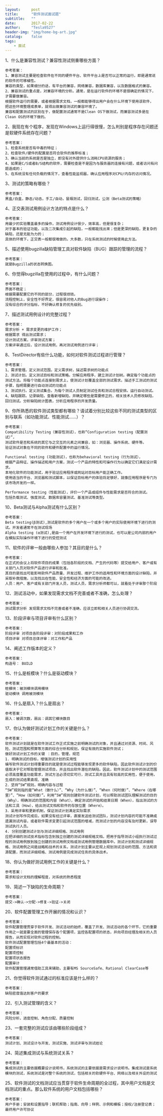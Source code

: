 ```yaml
---
layout:     post
title:      "软件测试面试题"
subtitle:   ""
date:       2017-02-22
author:     "Tesla9527"
header-img: "img/home-bg-art.jpg"
catalog:    false
tags:
    - 面试
---
```

1、什么是兼容性测试？兼容性测试侧重哪些方面？

	参考答案：
	1、兼容测试主要是检查软件在不同的硬件平台、软件平台上是否可以正常的运行，即是通常说的软件的可移植性。
	兼容的类型，如果细分的话，有平台的兼容，网络兼容，数据库兼容，以及数据格式的兼容。
	2、兼容测试的重点是，对兼容环境的分析。通常，是在运行软件的环境不是很确定的情况下，才需要做兼容。
	根据软件运行的需要，或者根据需求文档，一般都能够得出用户会在什么环境下使用该软件，
	把这些环境整理成表单，就得出做兼容测试的兼容环境了。
	兼容和配置测试的区别在于，做配置测试通常不是Clean OS下做测试，而兼容测试多是在Clean OS的环境下做的。

2、我现在有个程序，发现在Windows上运行得很慢，怎么判别是程序存在问题还是软硬件系统存在问题？

	参考答案：
	1、检查系统是否有中毒的特征；
	2、检查软件/硬件的配置是否符合软件的推荐标准；
	3、确认当前的系统是否是独立，即没有对外提供什么消耗CPU资源的服务；
	4、如果是C/S或者B/S结构的软件，需要检查是不是因为与服务器的连接有问题，或者访问有问题造成的；
	5、在系统没有任何负载的情况下，查看性能监视器，确认应用程序对CPU/内存的访问情况。
	
3、测试的策略有哪些？

	参考答案：
	黑盒/白盒，静态/动态，手工/自动，冒烟测试，回归测试，公测（Beta测试的策略）
	
4、正交表测试用例设计方法的特点是什么？

	参考答案：
	用最少的实验覆盖最多的操作，测试用例设计很少，效率高，但是很复杂；
	对于基本的验证功能，以及二次集成引起的缺陷，一般都能找出来；但是更深的缺陷，更复杂的缺陷，还是无能为力的；
	具体的环境下，正交表一般都很难做的。大多数，只在系统测试的时候使用此方法。

5、描述使用bugzilla缺陷管理工具对软件缺陷（BUG）跟踪的管理的流程？

	参考答案：
	就是Bugzilla的状态转换图。
	
6、你觉得bugzilla在使用的过程中，有什么问题？

	参考答案：
	界面不稳定；
	根据需要配置它的不同的部分，过程很烦琐。
	流程控制上，安全性不好界定，很容易对他人的Bug进行误操作；
	没有综合的评分指标，不好确认修复的优先级别。
	
7、描述测试用例设计的完整过程？

	参考答案：
	需求分析 + 需求变更的维护工作；
	根据需求 得出测试需求；
	设计测试方案，评审测试方案；
	方案评审通过后，设计测试用例，再对测试用例进行评审；
	
8、TestDirector有些什么功能，如何对软件测试过程进行管理？

	参考答案：
	1、需求管理。定义测试范围，定义需求树，描述需求树的功能点
	2、测试计划。定义测试目标和测试策略。分解应用程序，建立测试计划树。确定每个功能点的测试方法。将每个功能点连接到需求上，使测试计划覆盖全部的测试需求。描述手工测试的测试步骤，指明需要进行自动测试的功能点
	3、测试执行。定义测试集合。为每个测试人员制定测试任务和测试日程安排。运行自动测试。
	4、缺陷跟踪。记录缺陷，查看新增缺陷，并确定哪些是需要修正的，相关技术人员修改缺陷，回归测试。分析缺陷统计图表，分析应用程序的开发质量。

9、你所熟悉的软件测试类型都有哪些？请试着分别比较这些不同的测试类型的区别与联系（如功能测试、性能测试……）？

	参考答案：
	Compatibility Testing（兼容性测试），也称“Configuration testing（配置测试）”，
	测试软件是否和系统的其它与之交互的元素之间兼容，如：浏览器、操作系统、硬件等。
	验证测试对象在不同的软件和硬件配置中的运行情况。

	Functional testing (功能测试)，也称为behavioral testing（行为测试），
	根据产品特征、操作描述和用户方案，测试一个产品的特性和可操作行为以确定它们满足设计需求。
	本地化软件的功能测试，用于验证应用程序或网站对目标用户能正确工作。
	使用适当的平台、浏览器和测试脚本，以保证目标用户的体验将足够好，就像应用程序是专门为该市场开发的一样。
	
	Performance testing（性能测试），评价一个产品或组件与性能需求是否符合的测试。
	包括负载测试、强度测试、数据库容量测试、基准测试等类型。

10、Beta测试与Alpha测试有什么区别？

	参考答案：
	Beta testing(β测试),测试是软件的多个用户在一个或多个用户的实际使用环境下进行的测试。开发者通常不在测试现场
	Alpha testing (α测试),是由一个用户在开发环境下进行的测试，也可以是公司内部的用户在模拟实际操作环境下进行的受控测试

11、软件的评审一般由哪些人参加？其目的是什么？	

	参考答案：
	在正式的会议上将软件项目的成果（包括各阶段的文档、产生的代码等）提交给用户、客户或有关部门人员对软件产品进行评审和批准。
	其目的是找出可能影响软件产品质量、开发过程、维护工作的适用性和环境方面的设计缺陷，并采取补救措施，以及找出在性能、安全性和经济方面的可能的改进。 
	人员：用户、客户或有关部门开发人员，测试人员，需求分析师都可以，就看处于评审那个阶段 
	
12、测试活动中，如果发现需求文档不完善或者不准确，怎么处理？	

	参考答案：
	测试需求分析 发现需求文档不完善或者不准确，应该立即和相关人员进行协调交流。
	
13、阶段评审与项目评审有什么区别？	

	参考答案：
	阶段评审 对项目各阶段评审：对阶段成果和工作
	项目评审 对项目总体评审：对工作和产品
	
14、阐述工作版本的定义？	

	参考答案：
	构造号： BUILD

15、什么是桩模块？什么是驱动模块？

	参考答案：
	桩模块：被测模块调用模块
	驱动模块 调用被测模块
	
16、什么是扇入？什么是扇出？	

	参考答案：
	扇入：被调次数，扇出：调其它模块数目

17、你认为做好测试计划工作的关键是什么？

	参考答案：
	软件测试计划就是在软件测试工作正式实施之前明确测试的对象，并且通过对资源、时间、风险、测试范围和预算等方面的综合分析和规划，保证有效的实施软件测试；
	做好测试计划工作的关键 ：目的，管理，规范
	1. 明确测试的目标，增强测试计划的实用性
	编写软件测试计划得重要目的就是使测试过程能够发现更多的软件缺陷，因此软件测试计划的价值取决于它对帮助管理测试项目，并且找出软件潜在的缺陷。因此，软件测试计划中的测试范围必须高度覆盖功能需求，测试方法必须切实可行，测试工具并且具有较高的实用性，便于使用，生成的测试结果直观、准确
	2．坚持“5W”规则，明确内容与过程
	“5W”规则指的是“What（做什么）”、“Why（为什么做）”、“When（何时做）”、“Where（在哪里）”、“How（如何做）”。利用“5W”规则创建软件测试计划，可以帮助测试团队理解测试的目的（Why），明确测试的范围和内容（What），确定测试的开始和结束日期（When），指出测试的方法和工具（How），给出测试文档和软件的存放位置（Where）。
	3．采用评审和更新机制，保证测试计划满足实际需求
	测试计划写作完成后，如果没有经过评审，直接发送给测试团队，测试计划内容的可能不准确或遗漏测试内容，或者软件需求变更引起测试范围的增减，而测试计划的内容没有及时更新，误导测试执行人员。
	4. 分别创建测试计划与测试详细规格、测试用例
	应把详细的测试技术指标包含到独立创建的测试详细规格文档，把用于指导测试小组执行测试过程的测试用例放到独立创建的测试用例文档或测试用例管理数据库中。测试计划和测试详细规格、测试用例之间是战略和战术的关系，测试计划主要从宏观上规划测试活动的范围、方法和资源配置，而测试详细规格、测试用例是完成测试任务的具体战术。
	
18、你认为做好测试用例工作的关键是什么？	

	参考答案：
	需求和设计文档的理解程度，对系统的熟悉程度
	
19、简述一下缺陷的生命周期？	

	参考答案：
	提交->确认->分配->修复->验证->关闭
	
20、软件配置管理工作开展的情况和认识？	

	参考答案：
	软件配置管理贯穿于软件开发、测试活动的始终，覆盖了开发、测试活动的各个环节，它的重要作用之一就是要全面的管理保存各个配置项，监控各配置项的状态，并向项目经理及相关的人员报告，从而实现对软件过程的控制。
	软件测试配置管理包括4个最基本的活动：
	配置项标识
	配置项控制
	配置项状态报告
	配置审计
	软件配置管理通常借助工具来辅助，主要有MS SourceSafe、Rational ClearCase等
	
21、你觉得软件测试通过的标准应该是什么样的？	

	参考答案：
	缺陷密度值达到客户的要求

22、引入测试管理的含义？ 

	参考答案：
	风险分析，进度控制、角色分配、质量控制
	
23、一套完整的测试应该由哪些阶段组成？	

	参考答案：
	测试计划、测试设计与开发、测试实施、测试评审与测试结论
	
24、简述集成测试与系统测试关系？	

	参考答案：
	集成测试的主要依据概要设计说明书，系统测试的主要依据是需求设计说明书。集成测试是系统模块的测试，系统测试是对整个系统的测试，包括相关的软硬件平台、网络以及相关外设的测试
	
25、软件测试的文档测试应当贯穿于软件生命周期的全过程，其中用户文档是文档测试的重点。那么软件系统的用户文档包括哪些？

	参考答案：
	用户手册；安装和设置指导；联机帮助；指南、向导；样例、示例和模板；授权/注册登记表；最终用户许可协议










